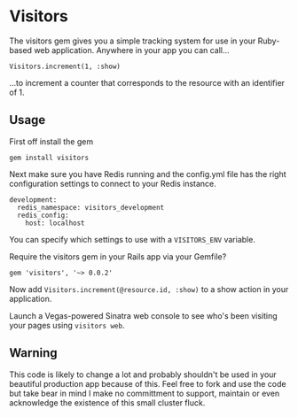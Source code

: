 # Visitors

The visitors gem gives you a simple tracking system for use in your
Ruby-based web application. Anywhere in your app you can call…

    Visitors.increment(1, :show)

…to increment a counter that corresponds to the resource with an
identifier of 1.

## Usage

First off install the gem

    gem install visitors

Next make sure you have Redis running and the config.yml file has the
right configuration settings to connect to your Redis instance.

    development:
      redis_namespace: visitors_development
      redis_config:
        host: localhost

You can specify which settings to use with a `VISITORS_ENV` variable.

Require the visitors gem in your Rails app via your Gemfile?

    gem 'visitors', '~> 0.0.2'

Now add `Visitors.increment(@resource.id, :show)` to a show action in
your application.

Launch a Vegas-powered Sinatra web console to see who's been visiting
your pages using `visitors web`.

## Warning

This code is likely to change a lot and probably shouldn't be used in
your beautiful production app because of this. Feel free to fork and use
the code but take bear in mind I make no committment to support,
maintain or even acknowledge the existence of this small cluster fluck.

